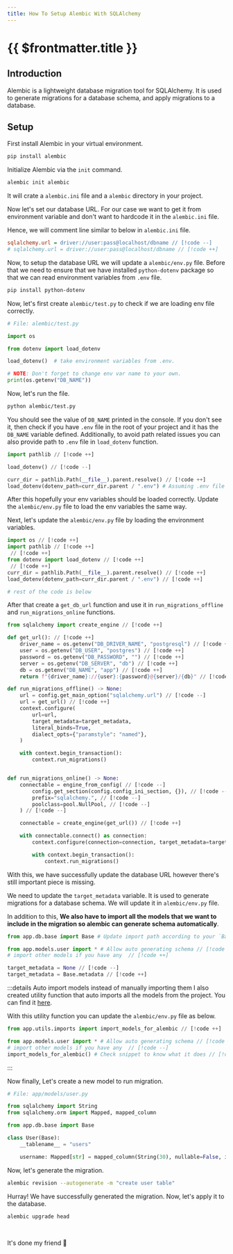 ```yaml
---
title: How To Setup Alembic With SQLAlchemy
---
```


# {{ $frontmatter.title }}

## Introduction

Alembic is a lightweight database migration tool for SQLAlchemy. It is used to generate migrations for a database schema, and apply migrations to a database.

## Setup

First install Alembic in your virtual environment.

```bash
pip install alembic
```

Initialize Alembic via the `init` command.

```bash
alembic init alembic
```

It will crate a `alembic.ini` file and a `alembic` directory in your project.

Now let's set our database URL. For our case we want to get it from environment variable and don't want to hardcode it in the `alembic.ini` file.

Hence, we will comment line similar to below in `alembic.ini` file.

```ini
sqlalchemy.url = driver://user:pass@localhost/dbname // [!code --]
# sqlalchemy.url = driver://user:pass@localhost/dbname // [!code ++]
```

Now, to setup the database URL we will update a `alembic/env.py` file. Before that we need to ensure that we have installed `python-dotenv` package so that we can read environment variables from `.env` file.

```bash
pip install python-dotenv
```

Now, let's first create `alembic/test.py` to check if we are loading env file correctly.

```py
# File: alembic/test.py

import os

from dotenv import load_dotenv

load_dotenv()  # take environment variables from .env.

# NOTE: Don't forget to change env var name to your own.
print(os.getenv("DB_NAME"))
```

Now, let's run the file.

```bash
python alembic/test.py
```

You should see the value of `DB_NAME` printed in the console. If you don't see it, then check if you have `.env` file in the root of your project and it has the `DB_NAME` variable defined. Additionally, to avoid path related issues you can also provide path to `.env` file in `load_dotenv` function.

```py
import pathlib // [!code ++]

load_dotenv() // [!code --]

curr_dir = pathlib.Path(__file__).parent.resolve() // [!code ++]
load_dotenv(dotenv_path=curr_dir.parent / ".env") # Assuming .env file is placed besides alembic // [!code ++]
```

After this hopefully your env variables should be loaded correctly. Update the `alembic/env.py` file to load the env variables the same way.

Next, let's update the `alembic/env.py` file by loading the environment variables.

```py
import os // [!code ++]
import pathlib // [!code ++]
 // [!code ++]
from dotenv import load_dotenv // [!code ++]
 // [!code ++]
curr_dir = pathlib.Path(__file__).parent.resolve() // [!code ++]
load_dotenv(dotenv_path=curr_dir.parent / ".env") // [!code ++]

# rest of the code is below
```

After that create a `get_db_url` function and use it in `run_migrations_offline` and `run_migrations_online` functions.

```py
from sqlalchemy import create_engine // [!code ++]

def get_url(): // [!code ++]
    driver_name = os.getenv("DB_DRIVER_NAME", "postgresql") // [!code ++]
    user = os.getenv("DB_USER", "postgres") // [!code ++]
    password = os.getenv("DB_PASSWORD", "") // [!code ++]
    server = os.getenv("DB_SERVER", "db") // [!code ++]
    db = os.getenv("DB_NAME", "app") // [!code ++]
    return f"{driver_name}://{user}:{password}@{server}/{db}" // [!code ++]

def run_migrations_offline() -> None:
    url = config.get_main_option("sqlalchemy.url") // [!code --]
    url = get_url() // [!code ++]
    context.configure(
        url=url,
        target_metadata=target_metadata,
        literal_binds=True,
        dialect_opts={"paramstyle": "named"},
    )

    with context.begin_transaction():
        context.run_migrations()


def run_migrations_online() -> None:
    connectable = engine_from_config( // [!code --]
        config.get_section(config.config_ini_section, {}), // [!code --]
        prefix="sqlalchemy.", // [!code --]
        poolclass=pool.NullPool, // [!code --]
    ) // [!code --]

    connectable = create_engine(get_url()) // [!code ++]

    with connectable.connect() as connection:
        context.configure(connection=connection, target_metadata=target_metadata)

        with context.begin_transaction():
            context.run_migrations()
```

With this, we have successfully update the database URL however there's still important piece is missing.

We need to update the `target_metadata` variable. It is used to generate migrations for a database schema. We will update it in `alembic/env.py` file.

In addition to this, **We also have to import all the models that we want to include in the migration so alembic can generate schema automatically**.

```py
from app.db.base import Base # Update import path according to your `Base` // [!code ++]

from app.models.user import * # Allow auto generating schema // [!code ++]
# import other models if you have any  // [!code ++]

target_metadata = None // [!code --]
target_metadata = Base.metadata // [!code ++]
```

:::details Auto import models instead of manually importing them
I also created utility function that auto imports all the models from the project. You can find it [here](/snippets/python.html#auto-import-models-in-env-py-file-for-auto-generation-of-migrations).

With this utility function you can update the `alembic/env.py` file as below.

```py
from app.utils.imports import import_models_for_alembic // [!code ++]

from app.models.user import * # Allow auto generating schema // [!code --]
# import other models if you have any  // [!code --]
import_models_for_alembic() # Check snippet to know what it does // [!code ++]
```

:::

Now finally, Let's create a new model to run migration.

```py
# File: app/models/user.py

from sqlalchemy import String
from sqlalchemy.orm import Mapped, mapped_column

from app.db.base import Base

class User(Base):
    __tablename__ = "users"

    username: Mapped[str] = mapped_column(String(30), nullable=False, index=True)
```

Now, let's generate the migration.

```bash
alembic revision --autogenerate -m "create user table"
```

Hurray! We have successfully generated the migration. Now, let's apply it to the database.

```bash
alembic upgrade head
```

<br>

It's done my friend 🥂
